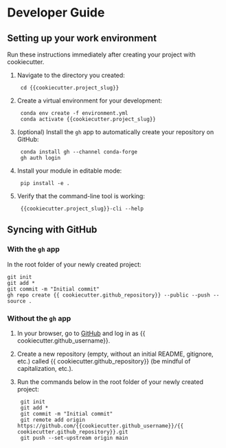 # Developer Guide

## Setting up your work environment

Run these instructions immediately after creating your project with cookiecutter.

1. Navigate to the directory you created:

        cd {{cookiecutter.project_slug}}

2. Create a virtual environment for your development:

        conda env create -f environment.yml
        conda activate {{cookiecutter.project_slug}}

3. (optional) Install the `gh` app to automatically create your repository on GitHub:

        conda install gh --channel conda-forge
        gh auth login

4. Install your module in editable mode:

        pip install -e .

5. Verify that the command-line tool is working:

        {{cookiecutter.project_slug}}-cli --help

## Syncing with GitHub

### With the `gh` app

In the root folder of your newly created project:

    git init
    git add *
    git commit -m "Initial commit"
    gh repo create {{ cookiecutter.github_repository}} --public --push --source .

### Without the `gh` app

1. In your browser, go to [GitHub](https://www.github.com) and log in as {{ cookiecutter.github_username}}.
1. Create a new repository (empty, without an initial README, gitignore, etc.) called {{ cookiecutter.github_repository}} (be mindful of capitalization, etc.).
1. Run the commands below in the root folder of your newly created project:

        git init
        git add *
        git commit -m "Initial commit"
        git remote add origin https://github.com/{{cookiecutter.github_username}}/{{ cookiecutter.github_repository}}.git
        git push --set-upstream origin main
